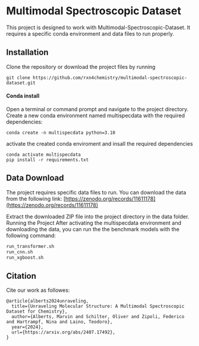 # Multimodal Spectroscopic Dataset
This project is designed to work with  Multimodal-Spectroscopic-Dataset. It requires a specific conda environment and data files to run properly.

## Installation


Clone the repository or download the project files by running

```
git clone https://github.com/rxn4chemistry/multimodal-spectroscopic-dataset.git
```
#### Conda install 

Open a terminal or command prompt and navigate to the project directory.
Create a new conda environment named multispecdata with the required dependencies:
```
conda create -n multispecdata python=3.10
```
activate the created conda enviroment and insall the required dependencies

```
conda activate multispecdata
pip install -r requirements.txt
```

## Data Download
The project requires specific data files to run. You can download the data from the following link:
[https://zenodo.org/records/11611178](https://zenodo.org/records/11611178)

Extract the downloaded ZIP file into the project directory in the data folder.
Running the Project
After activating the multispecdata environment and downloading the data, you can run the the benchmark models with the following command:

```bash
run_transformer.sh
run_cnn.sh
run_xgboost.sh
```

## Citation
Cite our work as followes:
```
@article{alberts2024unraveling,
  title={Unraveling Molecular Structure: A Multimodal Spectroscopic Dataset for Chemistry},
  author={Alberts, Marvin and Schilter, Oliver and Zipoli, Federico and Hartrampf, Nina and Laino, Teodoro},
  year={2024},
  url={https://arxiv.org/abs/2407.17492}, 
}
```